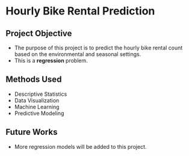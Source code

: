 # Hourly Bike Rental Prediction

## Project Objective

* The purpose of this project is to predict the hourly bike rental count based on the environmental and seasonal settings.
* This is a **regression** problem.

## Methods Used

* Descriptive Statistics
* Data Visualization
* Machine Learning
* Predictive Modeling

## Future Works

* More regression models will be added to this project.
